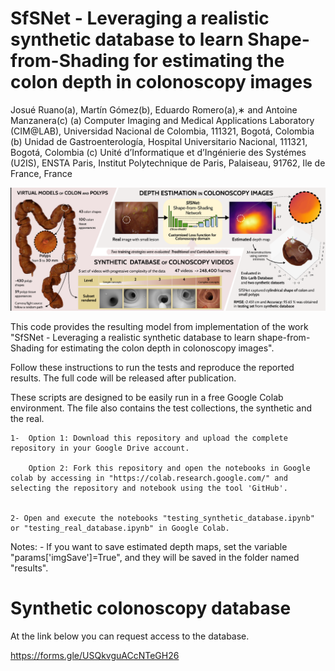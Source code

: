 # SfSNet - Leveraging a realistic synthetic database to learn Shape-from-Shading for estimating the colon depth in colonoscopy images

Josué Ruano(a), Martín Gómez(b), Eduardo Romero(a),∗ and Antoine Manzanera(c)
(a) Computer Imaging and Medical Applications Laboratory (CIM@LAB), Universidad Nacional de Colombia, 111321, Bogotá, Colombia
(b) Unidad de Gastroenterología, Hospital Universitario Nacional, 111321, Bogotá, Colombia
(c) Unité d’Informatique et d’Ingénierie des Systémes (U2IS), ENSTA Paris, Institut Polytechnique de Paris, Palaiseau, 91762, Ile de France, France

<img src="graphical_abstract.png?raw=True" width="800px" style="margin:0px 0px"/>

This code provides the resulting model from implementation of the work "SfSNet - Leveraging a realistic synthetic database to learn shape-from-Shading for estimating the colon depth in colonoscopy images".

Follow these instructions to run the tests and reproduce the reported results. The full code will be released after publication. 

These scripts are designed to be easily run in a free Google Colab environment. The file also contains the test collections, the synthetic and the real.

	1-  Option 1: Download this repository and upload the complete repository in your Google Drive account.

        Option 2: Fork this repository and open the notebooks in Google colab by accessing in "https://colab.research.google.com/" and selecting the repository and notebook using the tool 'GitHub'.


	2- Open and execute the notebooks "testing_synthetic_database.ipynb" or "testing_real_database.ipynb" in Google Colab.


Notes:
	- If you want to save estimated depth maps, set the variable "params['imgSave']=True", and they will be saved in the folder named "results".




# Synthetic colonoscopy database

At the link below you can request access to the database.

https://forms.gle/USQkvguACcNTeGH26
